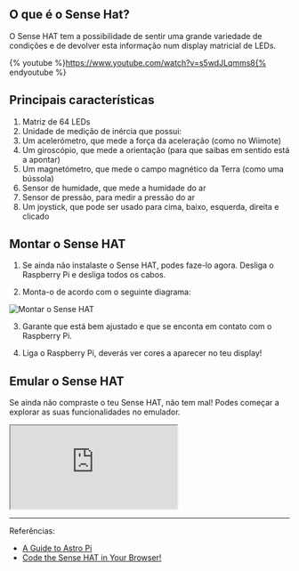 ## O que é o Sense Hat?

O Sense HAT tem a possibilidade de sentir uma grande variedade de condições e de devolver esta informação num display matricial de LEDs.

{% youtube %}https://www.youtube.com/watch?v=s5wdJLqmms8{% endyoutube %}

## Principais características

1. Matriz de 64 LEDs
2. Unidade de medição de inércia que possui:
 1. Um acelerómetro, que mede a força da aceleração (como no Wiimote)
 2. Um giroscópio, que mede a orientação (para que saibas em sentido está a apontar)
 3. Um magnetómetro, que mede o campo magnético da Terra (como uma bússola)
3. Sensor de humidade, que mede a humidade do ar
4. Sensor de pressão, para medir a pressão do ar
5. Um joystick, que pode ser usado para cima, baixo, esquerda, direita e clicado

## Montar o Sense HAT

1. Se ainda não instalaste o Sense HAT, podes faze-lo agora. Desliga o Raspberry Pi e desliga todos os cabos.

2. Monta-o de acordo com o seguinte diagrama:

![Montar o Sense HAT](https://www.raspberrypi.org/learning/astro-pi-guide/images/sense-hat-assembly.png)

3. Garante que está bem ajustado e que se enconta em contato com o Raspberry Pi.

4. Liga o Raspberry Pi, deverás ver cores a aparecer no teu display!

## Emular o Sense HAT

Se ainda não compraste o teu Sense HAT, não tem mal!
Podes começar a explorar as suas funcionalidades no emulador.

<div class="intrinsic-container">
<iframe src="https://trinket.io/embed/python/1917547125" allowfullscreen></iframe>
</div>

---
Referências:
* [A Guide to Astro Pi](https://www.raspberrypi.org/learning/astro-pi-guide/)
* [Code the Sense HAT in Your Browser!](https://trinket.io/sense-hat)